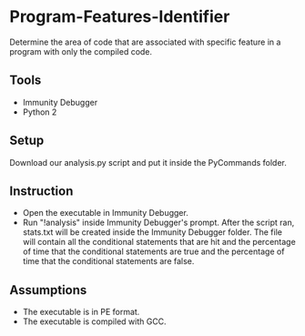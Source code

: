 # Program-Features-Identifier
Determine the area of code that are associated with specific feature in a program with only the compiled code.

Tools
-----
+   Immunity Debugger 
+   Python 2

Setup
-----
Download our analysis.py script and put it inside the PyCommands folder.

Instruction
-----------
+   Open the executable in Immunity Debugger. 
+   Run "!analysis" inside Immunity Debugger's prompt. After the script ran, stats.txt will be created inside the Immunity Debugger folder. The file will contain all the conditional statements that are hit and the percentage of time that the conditional statements are true and the percentage of time that the conditional statements are false.

Assumptions
-----------
+   The executable is in PE format. 
+   The executable is compiled with GCC. 
